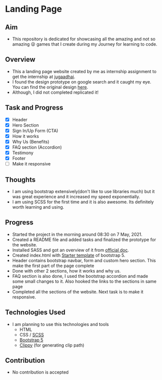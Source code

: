 # Landing Page

## Aim
- This repository is dedicated for showcasing all the amazing and not so amazing :stuck_out_tongue_winking_eye: games that I create during my Journey for learning to code.

## Overview
- This a landing page website created by me as internship assignment to get the internship at [jugaadhai](https://www.jugaadhai.in).
- I found the design prototype on google search and it caught my eye. You can find the original design [here](https://www.buylandingpagedesign.com/blog/small-business-funding-bootstrap-landing-page/https://www.buylandingpagedesign.com/blog/small-business-funding-bootstrap-landing-page/).
- Although, I did not completed replicated it!

## Task and Progress
- [x] Header
- [x] Hero Section
- [x] Sign In/Up Form (CTA)
- [x] How it works
- [x] Why Us (Benefits)
- [x] FAQ section (Accordion)
- [x] Testimony
- [x] Footer
- [ ] Make it responsive

## Thoughts
- I am using bootstrap extensively(don't like to use libraries much) but it was great experience and it increased my speed exponentially.
- I am using SCSS for the first time and it is also awesome. Its definitely worth learning and using.

## Progress
- Started the project in the morning around 08:30 on 7 May, 2021.
- Created a README file and added tasks and finalized the prototype for the website.
- Installed SASS and got an overview of it from [official doc](https://sass-lang.com/guide).
- Created index.html with [Starter template](https://getbootstrap.com/docs/5.0/getting-started/introduction/#starter-template) of bootstrap 5.
- Header contains bootstrap navbar, form and custom hero section. This make the first part of the page complete <!-- Time: 13:00 -->
- Done with other 2 sections, how it works and why us. <!-- Time: 17:30 -->
- FAQ section is also done, I used the bootstrap accordion and made some small changes to it. Also hooked the links to the sections in same page <!-- Time 19:00 -->
- Completed all the sections of the website. Next task is to make it responsive. <!-- TIme 00:00 -->


## Technologies Used
- I am planning to use this technologies and tools
  - HTML
  - CSS / [SCSS](https://sass-lang.com/guide)
  - [Bootstrap 5](https://getbootstrap.com/docs/5.0/getting-started/introduction/)
  - [Clippy](https://bennettfeely.com/clippy/) (for generating clip path)

## Contribution
- No contribution is accepted